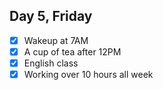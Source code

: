 ## Day 5, Friday

- [x] Wakeup at 7AM
- [x] A cup of tea after 12PM
- [x] English class
- [x] Working over 10 hours all week  
